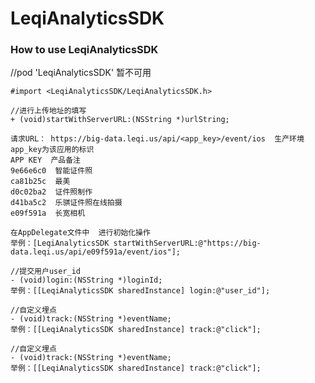 # LeqiAnalyticsSDK

### How to use LeqiAnalyticsSDK
   //pod 'LeqiAnalyticsSDK'  暂不可用

   ```
   #import <LeqiAnalyticsSDK/LeqiAnalyticsSDK.h>

   //进行上传地址的填写
   + (void)startWithServerURL:(NSString *)urlString;    
   
   请求URL： https://big-data.leqi.us/api/<app_key>/event/ios  生产环境
   app_key为该应用的标识
   APP KEY  产品备注
   9e66e6c0  智能证件照
   ca81b25c  最美
   d0c02ba2  证件照制作
   d41ba5c2  乐骐证件照在线拍摄
   e09f591a  长宽相机
   
   在AppDelegate文件中  进行初始化操作
   举例：[LeqiAnalyticsSDK startWithServerURL:@"https://big-data.leqi.us/api/e09f591a/event/ios"];
   ```
   
   ```
   //提交用户user_id
   - (void)login:(NSString *)loginId;      
   举例：[[LeqiAnalyticsSDK sharedInstance] login:@"user_id"];
   ```
   
   ```
   //自定义埋点
   - (void)track:(NSString *)eventName;    
   举例：[[LeqiAnalyticsSDK sharedInstance] track:@"click"];
   ```
   
   ```
   //自定义埋点
   - (void)track:(NSString *)eventName;    
   举例：[[LeqiAnalyticsSDK sharedInstance] track:@"click"];
   ```
